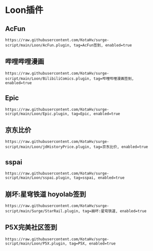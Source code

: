 # Loon插件

## AcFun

```
https://raw.githubusercontent.com/KotaHv/surge-script/main/Loon/AcFun.plugin, tag=AcFun签到, enabled=true
```

## 哔哩哔哩漫画

```
https://raw.githubusercontent.com/KotaHv/surge-script/main/Loon/BilibiliComics.plugin, tag=哔哩哔哩漫画签到, enabled=true
```

## Epic

```
https://raw.githubusercontent.com/KotaHv/surge-script/main/Loon/Epic.plugin, tag=Epic, enabled=true
```

## 京东比价

```
https://raw.githubusercontent.com/KotaHv/surge-script/main/Loon/jdHistoryPrice.plugin, tag=京东比价, enabled=true
```

## sspai

```
https://raw.githubusercontent.com/KotaHv/surge-script/main/Loon/sspai.plugin, tag=sspai, enabled=true
```

## 崩坏:星穹铁道 hoyolab签到

```
https://raw.githubusercontent.com/KotaHv/surge-script/main/Surge/StarRail.plugin, tag=崩坏:星穹铁道, enabled=true
```

## P5X完美社区签到

```
https://raw.githubusercontent.com/KotaHv/surge-script/main/Loon/P5X.plugin, tag=P5X, enabled=true
```